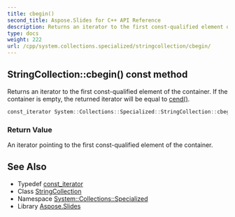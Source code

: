 ```yaml
---
title: cbegin()
second_title: Aspose.Slides for C++ API Reference
description: Returns an iterator to the first const-qualified element of the container. If the container is empty, the returned iterator will be equal to cend().
type: docs
weight: 222
url: /cpp/system.collections.specialized/stringcollection/cbegin/
---
```

## StringCollection::cbegin() const method


Returns an iterator to the first const-qualified element of the container. If the container is empty, the returned iterator will be equal to [cend()](../cend/).

```cpp
const_iterator System::Collections::Specialized::StringCollection::cbegin() const noexcept
```


### Return Value

An iterator pointing to the first const-qualified element of the container.

## See Also

* Typedef [const_iterator](./const_iterator/)
* Class [StringCollection](./)
* Namespace [System::Collections::Specialized](../)
* Library [Aspose.Slides](../../)